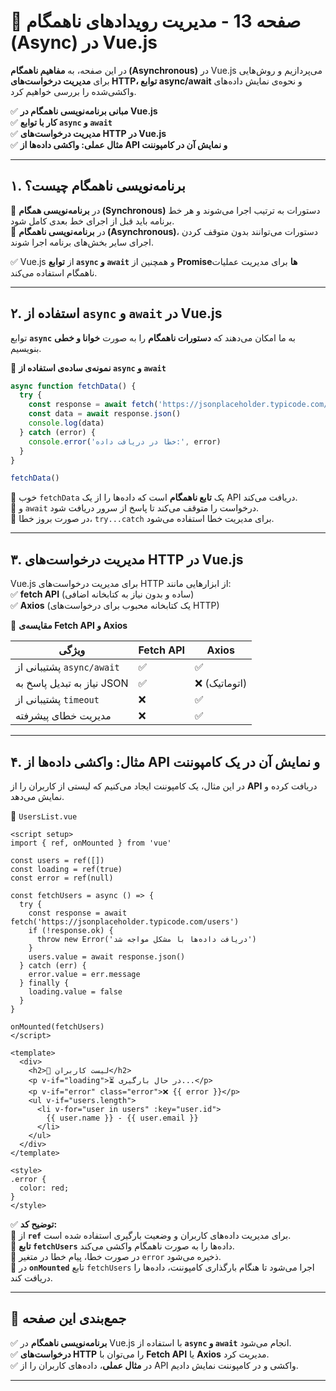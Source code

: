 # **📌 صفحه 13 - مدیریت رویدادهای ناهمگام (Async) در Vue.js**  

در این صفحه، به **مفاهیم ناهمگام (Asynchronous)** در Vue.js می‌پردازیم و روش‌هایی برای **مدیریت درخواست‌های HTTP، توابع async/await** و نحوه‌ی نمایش داده‌های واکشی‌شده را بررسی خواهیم کرد.  

✅ **مبانی برنامه‌نویسی ناهمگام در Vue.js**  
✅ **کار با توابع `async` و `await`**  
✅ **مدیریت درخواست‌های HTTP در Vue.js**  
✅ **مثال عملی: واکشی داده‌ها از API و نمایش آن در کامپوننت**  

---

## **۱. برنامه‌نویسی ناهمگام چیست؟**  

🔹 در **برنامه‌نویسی همگام (Synchronous)** دستورات به ترتیب اجرا می‌شوند و هر خط برنامه باید قبل از اجرای خط بعدی کامل شود.  
🔹 در **برنامه‌نویسی ناهمگام (Asynchronous)**، دستورات می‌توانند بدون متوقف کردن اجرای سایر بخش‌های برنامه اجرا شوند.  

✅ Vue.js از **توابع `async` و `await`** و همچنین از **Promise‌ها** برای مدیریت عملیات ناهمگام استفاده می‌کند.  

---

## **۲. استفاده از `async` و `await` در Vue.js**  

توابع **`async`** به ما امکان می‌دهند که **دستورات ناهمگام** را به صورت **خوانا و خطی** بنویسیم.  

📌 **نمونه‌ی ساده‌ی استفاده از `async` و `await`**  
```javascript
async function fetchData() {
  try {
    const response = await fetch('https://jsonplaceholder.typicode.com/posts/1')
    const data = await response.json()
    console.log(data)
  } catch (error) {
    console.error('خطا در دریافت داده:', error)
  }
}

fetchData()
```
🔹 خوب `fetchData` یک **تابع ناهمگام** است که داده‌ها را از یک API دریافت می‌کند.  
🔹 و `await` درخواست را متوقف می‌کند تا پاسخ از سرور دریافت شود.  
🔹 در صورت بروز خطا، `try...catch` برای مدیریت خطا استفاده می‌شود.  

---

## **۳. مدیریت درخواست‌های HTTP در Vue.js**  

Vue.js برای مدیریت درخواست‌های HTTP از ابزارهایی مانند:  
✅ **fetch API** (ساده و بدون نیاز به کتابخانه اضافی)  
✅ **Axios** (یک کتابخانه محبوب برای درخواست‌های HTTP)  

📌 **مقایسه‌ی Fetch API و Axios**  

| ویژگی | Fetch API | Axios |
|---|---|---|
| پشتیبانی از `async/await` | ✅ | ✅ |
| نیاز به تبدیل پاسخ به JSON | ✅ | ❌ (اتوماتیک) |
| پشتیبانی از `timeout` | ❌ | ✅ |
| مدیریت خطای پیشرفته | ❌ | ✅ |

---

## **۴. مثال: واکشی داده‌ها از API و نمایش آن در یک کامپوننت**  

در این مثال، یک کامپوننت ایجاد می‌کنیم که لیستی از کاربران را از **API** دریافت کرده و نمایش می‌دهد.  

📁 `UsersList.vue`  
```vue
<script setup>
import { ref, onMounted } from 'vue'

const users = ref([])
const loading = ref(true)
const error = ref(null)

const fetchUsers = async () => {
  try {
    const response = await fetch('https://jsonplaceholder.typicode.com/users')
    if (!response.ok) {
      throw new Error('دریافت داده‌ها با مشکل مواجه شد')
    }
    users.value = await response.json()
  } catch (err) {
    error.value = err.message
  } finally {
    loading.value = false
  }
}

onMounted(fetchUsers)
</script>

<template>
  <div>
    <h2>👥 لیست کاربران</h2>
    <p v-if="loading">⏳ در حال بارگیری...</p>
    <p v-if="error" class="error">❌ {{ error }}</p>
    <ul v-if="users.length">
      <li v-for="user in users" :key="user.id">
        {{ user.name }} - {{ user.email }}
      </li>
    </ul>
  </div>
</template>

<style>
.error {
  color: red;
}
</style>
```

✅ **توضیح کد:**  
🔹 از **`ref`** برای مدیریت داده‌های کاربران و وضعیت بارگیری استفاده شده است.  
🔹 **تابع `fetchUsers`** داده‌ها را به صورت ناهمگام واکشی می‌کند.  
🔹 در صورت خطا، پیام خطا در متغیر `error` ذخیره می‌شود.  
🔹 در **`onMounted`** تابع `fetchUsers` اجرا می‌شود تا هنگام بارگذاری کامپوننت، داده‌ها را دریافت کند.  

---

## **📌 جمع‌بندی این صفحه**  

✅ **برنامه‌نویسی ناهمگام** در Vue.js با استفاده از **`async` و `await`** انجام می‌شود.  
✅ **درخواست‌های HTTP** را می‌توان با **Fetch API** یا **Axios** مدیریت کرد.  
✅ در **مثال عملی**، داده‌های کاربران را از API واکشی و در کامپوننت نمایش دادیم.  

---

